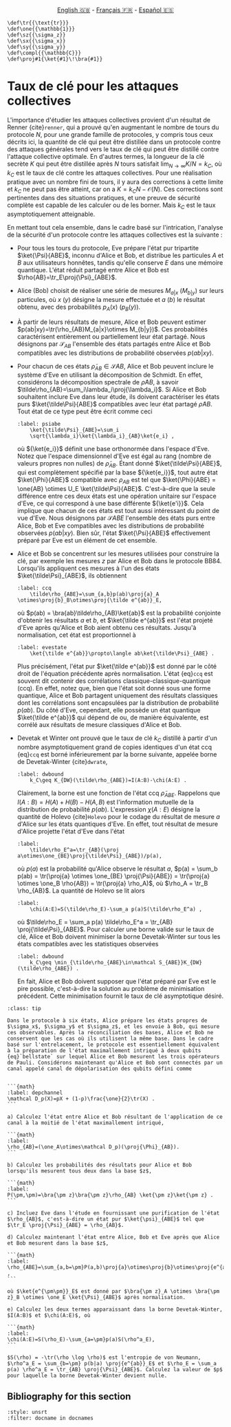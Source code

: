 <p style="text-align: center;">
    <a id="linken" href="../../../../en/content/index.html">English &#x1F1EC;&#x1F1E7;</a> - 
    <a id="linkfr" href="../../../../fr/content/index.html">Français &#x1F1EB;&#x1F1F7;</a> - 
    <a id="linkes" href="../../../../es/content/index.html">Español &#x1F1EA;&#x1F1F8;</a>
</p>
<script>
    currentPage = window.location.href;
    beforeLang = currentPage.slice(0, currentPage.indexOf("content") - 3);
    afterLang = currentPage.slice(currentPage.indexOf("content"));
    document.getElementById("linken").href = beforeLang + "en/" + afterLang;
    document.getElementById("linkfr").href = beforeLang + "fr/" + afterLang;
    document.getElementById("linkes").href = beforeLang + "es/" + afterLang;
</script>


```{math}
\def\tr{{\text{tr}}}
\def\one{{\mathbb{1}}}
\def\sz{{\sigma_z}}
\def\sx{{\sigma_x}}
\def\sy{{\sigma_y}}
\def\compl{{\mathbb{C}}}
\def\proj#1{\ket{#1}\!\bra{#1}}
```

# Taux de clé pour les attaques collectives

L'importance d'étudier les attaques collectives provient d'un résultat de Renner {cite}`renner`, qui a prouvé qu'en augmentant le nombre de tours du protocole $N$, pour une grande famille de protocoles, y compris tous ceux décrits ici, la quantité de clé qui peut être distillée dans un protocole contre des attaques générales tend vers le taux de clé qui peut être distillé contre l'attaque collective optimale. En d'autres termes, la longueur de la clé secrète $K$ qui peut être distillée après $N$ tours satisfait $\lim_{N\rightarrow\infty} K/N=k_C$, où $k_C$ est le taux de clé contre les attaques collectives. Pour une réalisation pratique avec un nombre fini de tours, il y aura des corrections à cette limite et $k_C$ ne peut pas être atteint, car on a $K=k_CN-\mathcal{O}(N)$. Ces corrections sont pertinentes dans des situations pratiques, et une preuve de sécurité complète est capable de les calculer ou de les borner. Mais $k_C$ est le taux asymptotiquement atteignable.

En mettant tout cela ensemble, dans le cadre basé sur l'intrication, l'analyse de la sécurité d'un protocole contre les attaques collectives est la suivante :
<!--Luke: The extra spaces at the start of the line here are important to maintain the blocks-->

- Pour tous les tours du protocole, Eve prépare l'état pur tripartite $\ket{\Psi}{ABE}$, inconnu d'Alice et Bob, et distribue les particules $A$ et $B$ aux utilisateurs honnêtes, tandis qu'elle conserve $E$ dans une mémoire quantique. L'état réduit partagé entre Alice et Bob est $\rho{AB}=\tr_E\proj{\Psi}_{ABE}$.
- Alice (Bob) choisit de réaliser une série de mesures $M_{a|x}$ ($M_{b|y}$) sur leurs particules, où $x$ ($y$) désigne la mesure effectuée et $a$ ($b$) le résultat obtenu, avec des probabilités $p_A(x)$ ($p_B(y)$).
- À partir de leurs résultats de mesure, Alice et Bob peuvent estimer $p(ab|xy)=\tr(\rho_{AB}M_{a|x}\otimes M_{b|y})$. Ces probabilités caractérisent entièrement ou partiellement leur état partagé. Nous désignons par $\mathcal{S}_{AB}$ l'ensemble des états partagés entre Alice et Bob compatibles avec les distributions de probabilité observées $p(ab|xy)$.
- Pour chacun de ces états $\tilde\rho_{AB}\in\mathcal{S}{AB}$, Alice et Bob peuvent inclure le système d'Eve en utilisant la décomposition de Schmidt. En effet, considérons la décomposition spectrale de $\tilde\rho{AB}$, à savoir $\tilde\rho_{AB}=\sum_i\lambda_i\proj{\lambda_i}$. Si Alice et Bob souhaitent inclure Eve dans leur étude, ils doivent caractériser les états purs $\ket{\tilde\Psi}{ABE}$ compatibles avec leur état partagé $\tilde\rho{AB}$. Tout état de ce type peut être écrit comme ceci
    ```{math}
    :label: psiabe
        \ket{\tilde\Psi}_{ABE}=\sum_i
        \sqrt{\lambda_i}\ket{\lambda_i}_{AB}\ket{e_i} ,
    ``` 

    où ${\ket{e_i}}$ définit une base orthonormée dans l'espace d'Eve. 
Notez que l'espace dimensionnel d'Eve est égal au rang (nombre de valeurs propres non nulles) de $\tilde\rho_{AB}$. Étant donné $\ket{\tilde\Psi}{ABE}$, qui est complètement spécifié par la base ${\ket{e_i}}$, tout autre état $\ket{\Phi}{ABE}$ compatible avec $\rho_{AB}$ est tel que $\ket{\Phi}{ABE} = \one{AB} \otimes U_E \ket{\tilde\Psi}{ABE}$. C'est-à-dire que la seule différence entre ces deux états est une opération unitaire sur l'espace d'Eve, ce qui correspond à une base différente ${\ket{e'i}}$. Cela implique que chacun de ces états est tout aussi intéressant du point de vue d'Eve. Nous désignons par $\mathcal{S}{ABE}$ l'ensemble des états purs entre Alice, Bob et Eve compatibles avec les distributions de probabilité observées $p(ab|xy)$. Bien sûr, l'état $\ket{\Psi}{ABE}$ effectivement préparé par Eve est un élément de cet ensemble.

- Alice et Bob se concentrent sur les mesures utilisées pour construire la clé, par exemple les mesures $z$ par Alice et Bob dans le protocole BB84. Lorsqu'ils appliquent ces mesures à l'un des états $\ket{\tilde\Psi}_{ABE}$, ils obtiennent

    ```{math}
    :label: ccq
        \tilde\rho_{ABE}=\sum_{a,b}p(ab)\proj{a}_A \otimes\proj{b}_B\otimes\proj{\tilde e^{ab}}_E,
    ```

    où $p(ab) = \bra{ab}\tilde\rho_{AB}\ket{ab}$ est la probabilité conjointe d'obtenir les résultats $a$ et $b$, et $\ket{\tilde e^{ab}}$ est l'état projeté d'Eve après qu'Alice et Bob aient obtenu ces résultats. Jusqu'à normalisation, cet état est proportionnel à

    ```{math}
    :label: evestate
        \ket{\tilde e^{ab}}\propto\langle ab\ket{\tilde\Psi}_{ABE} .
    ```

    Plus précisément, l'état pur $\ket{\tilde e^{ab}}$ est donné par le côté droit de l'équation précédente après normalisation. L'état {eq}`ccq` est souvent dit contenir des corrélations classique-classique-quantique (ccq). En effet, notez que, bien que l'état soit donné sous une forme quantique, Alice et Bob partagent uniquement des résultats classiques dont les corrélations sont encapsulées par la distribution de probabilité $p(ab)$. Du côté d'Eve, cependant, elle possède un état quantique $\ket{\tilde e^{ab}}$ qui dépend de ou, de manière équivalente, est corrélé aux résultats de mesure classiques d'Alice et Bob.

- Devetak et Winter ont prouvé que le taux de clé $k_C$ distillé à partir d'un nombre asymptotiquement grand de copies identiques d'un état ccq {eq}`ccq` est borné inférieurement par la borne suivante, appelée borne de Devetak-Winter {cite}`dwrate`,

    ```{math}
    :label: dwbound
        k_C\geq K_{DW}(\tilde\rho_{ABE})=I(A:B)-\chi(A:E) .
    ```

    Clairement, la borne est une fonction de l'état ccq $\tilde\rho_{ABE}$. Rappelons que $I(A:B) = H(A) + H(B) - H(A,B)$ est l'information mutuelle de la distribution de probabilité $p(ab)$. L'expression $\chi(A:E)$ désigne la quantité de Holevo {cite}`Holevo` pour le codage du résultat de mesure $a$ d'Alice sur les états quantiques d'Eve. En effet, tout résultat de mesure d'Alice projette l'état d'Eve dans l'état

    ```{math}
    :label: 
        \tilde\rho_E^a=\tr_{AB}(\proj a\otimes\one_{BE}\proj{\tilde\Psi}_{ABE})/p(a),
    ```

    où $p(a)$ est la probabilité qu'Alice observe le résultat $a$, $p(a) = \sum_b p(ab) = \tr(\proj{a} \otimes \one_{BE} \proj{\Psi}{ABE}) = \tr(\proj{a} \otimes \one_B \rho{AB}) = \tr(\proj{a} \rho_A)$, où $\rho_A = \tr_B \rho_{AB}$. 
    La quantité de Holevo se lit alors

    ```{math}
    :label: 
        \chi(A:E)=S(\tilde\rho_E)-\sum_a p(a)S(\tilde\rho_E^a) ,
    ```

    où $\tilde\rho_E = \sum_a p(a) \tilde\rho_E^a = \tr_{AB} \proj{\tilde\Psi}_{ABE}$. Pour calculer une borne valide sur le taux de clé, Alice et Bob doivent minimiser la borne Devetak-Winter sur tous les états compatibles avec les statistiques observées

    ```{math}
    :label: dwbound
        k_C\geq \min_{\tilde\rho_{ABE}\in\mathcal S_{ABE}}K_{DW}(\tilde\rho_{ABE}) .
    ```

    En fait, Alice et Bob doivent supposer que l'état préparé par Eve est le pire possible, c'est-à-dire la solution au problème de minimisation précédent. Cette minimisation fournit le taux de clé asymptotique désiré.

`````{admonition} Exercice 4: Calculation de taux de clé
:class: tip

Dans le protocole à six états, Alice prépare les états propres de $\sigma_x$, $\sigma_y$ et $\sigma_z$, et les envoie à Bob, qui mesure ces observables. Après la réconciliation des bases, Alice et Bob ne conservent que les cas où ils utilisent la même base. Dans le cadre basé sur l'entrelacement, le protocole est essentiellement équivalent à la préparation de l'état maximallement intriqué à deux qubits {eq}`bellstate` sur lequel Alice et Bob mesurent les trois opérateurs de Pauli. Considérons maintenant qu'Alice et Bob sont connectés par un canal appelé canal de dépolarisation des qubits défini comme


```{math}
:label: depchannel
\mathcal D_p(X)=pX + (1-p)\frac{\one}{2}\tr(X) .
```

a) Calculez l'état entre Alice et Bob résultant de l'application de ce canal à la moitié de l'état maximallement intriqué,

```{math}
:label: 
\rho_{AB}=(\one_A\otimes\mathcal D_p)(\proj{\Phi}_{AB}).
```

b) Calculez les probabilités des résultats pour Alice et Bob lorsqu'ils mesurent tous deux dans la base $z$,

```{math}
:label: 
P(\pm,\pm)=\bra{\pm z}\bra{\pm z}\rho_{AB} \ket{\pm z}\ket{\pm z} .
```

c) Incluez Eve dans l'étude en fournissant une purification de l'état $\rho_{AB}$, c'est-à-dire un état pur $\ket{\psi}_{ABE}$ tel que $\tr_E \proj{\Psi}_{ABE} = \rho_{AB}$.

d) Calculez maintenant l'état entre Alice, Bob et Eve après que Alice et Bob mesurent dans la base $z$,

```{math}
:label: 
\rho_{ABE}=\sum_{a,b=\pm}P(a,b)\proj{a}\otimes\proj{b}\otimes\proj{e^{ab}}_E ,
```

où $\ket{e^{\pm\pm}}_E$ est donné par $\bra{\pm z}_A \otimes \bra{\pm z}_B \otimes \one_E \ket{\Psi}_{ABE}$ après normalisation.

e) Calculez les deux termes apparaissant dans la borne Devetak-Winter, $I(A:B)$ et $\chi(A:E)$, où

```{math}
:label: 
\chi(A:E)=S(\rho_E)-\sum_{a=\pm}p(a)S(\rho^a_E), 
```

$S(\rho) = -\tr(\rho \log \rho)$ est l'entropie de von Neumann, $\rho^a_E = \sum_{b=\pm} p(b|a) \proj{e^{ab}}_E$ et $\rho_E = \sum_a p(a) \rho^a_E = \tr_{AB} \proj{\Psi}_{ABE}$. Calculez la valeur de $p$ pour laquelle la borne Devetak-Winter devient nulle.

`````

## Bibliography for this section
```{bibliography}
:style: unsrt
:filter: docname in docnames
```

